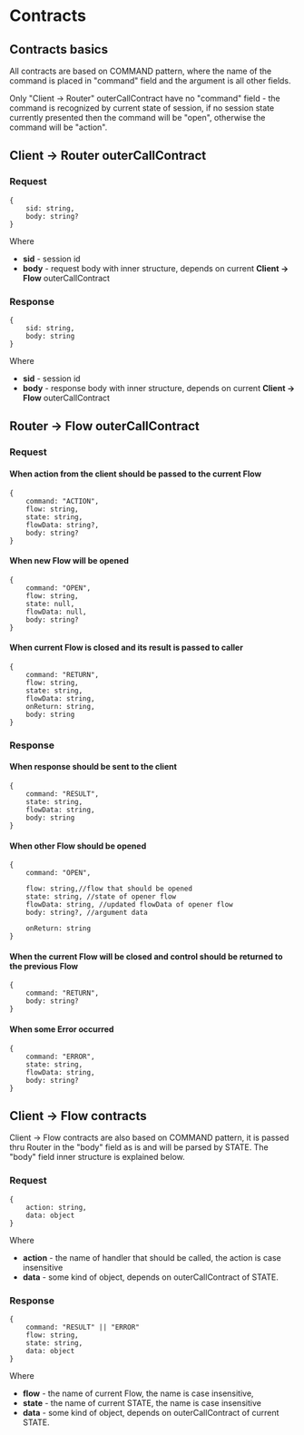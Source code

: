 # Contracts

## Contracts basics

All contracts are based on COMMAND pattern, where the name of the command is placed in "command" field and the argument is all other fields.

Only "Client -> Router" outerCallContract have no "command" field - the command is recognized by current state of session, if no session state currently presented then the command will be "open", otherwise the command will be "action". 

## Client -> Router outerCallContract
### Request

    {
        sid: string,
        body: string?
    }
Where 
* <b>sid</b> - session id
* <b>body</b> - request body with inner structure, depends on current <b>Client -> Flow</b> outerCallContract

### Response

    {
        sid: string,
        body: string
    }
Where 
* <b>sid</b> - session id
* <b>body</b> - response body with inner structure, depends on current <b>Client -> Flow</b> outerCallContract

## Router -> Flow outerCallContract
### Request
#### When action from the client should be passed to the current Flow

    {
        command: "ACTION",
        flow: string,
        state: string,
        flowData: string?,
        body: string?
    }

#### When new Flow will be opened

    {
        command: "OPEN",
        flow: string,
        state: null,
        flowData: null,
        body: string?
    }

#### When current Flow is closed and its result is passed to caller

    {
        command: "RETURN",
        flow: string,
        state: string,
        flowData: string,
        onReturn: string,
        body: string
    }

### Response
#### When response should be sent to the client

    {
        command: "RESULT",
        state: string,
        flowData: string,
        body: string
    }


#### When other Flow should be opened

    {
        command: "OPEN",

        flow: string,//flow that should be opened
        state: string, //state of opener flow
        flowData: string, //updated flowData of opener flow
        body: string?, //argument data

        onReturn: string
    }


#### When the current Flow will be closed and control should be returned to the previous Flow

    {
        command: "RETURN",
        body: string?
    }

#### When some Error occurred

    {
        command: "ERROR",
        state: string,
        flowData: string,
        body: string?
    }

## Client -> Flow contracts
Client -> Flow contracts are also based on COMMAND pattern, it is passed thru Router in the "body" field as is and will be parsed by STATE. The "body" field inner structure is explained below.
### Request

    {
        action: string,
        data: object
    }
Where
* <b>action</b> - the name of handler that should be called, the action is case insensitive
* <b>data</b> - some kind of object, depends on outerCallContract of STATE.
### Response

    {
        command: "RESULT" || "ERROR"
        flow: string,
        state: string,
        data: object
    }
Where
* <b>flow</b> - the name of current Flow, the name is case insensitive,
* <b>state</b> - the name of current STATE, the name is case insensitive
* <b>data</b> - some kind of object, depends on outerCallContract of  current STATE.

